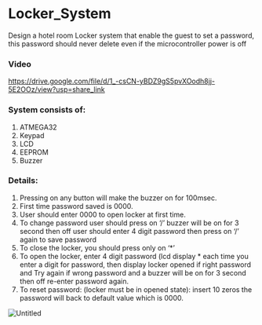 # Locker_System
Design a hotel room Locker system that enable the guest to set a password, this password should never delete even if the microcontroller power is off

### Video 
https://drive.google.com/file/d/1_-csCN-yBDZ9gS5pvXOodh8jj-5E2OOz/view?usp=share_link

### System consists of:
1. ATMEGA32
2. Keypad
3. LCD
4. EEPROM
5. Buzzer

### Details:
1. Pressing on any button will make the buzzer on for 100msec.
2. First time password saved is 0000.
3. User should enter 0000 to open locker at first time.
4. To change password user should press on ‘/’ buzzer will be on for 3 second then off user should enter 4 digit password then press on ‘/’ again to save password
5. To close the locker, you should press only on ‘*’
6. To open the locker, enter 4 digit password (lcd display * each time you enter a digit for password, then display locker opened if right password and Try again if wrong password and a buzzer will be on for 3 second then off re-enter password again.
7. To reset password: (locker must be in opened state): insert 10 zeros the password will back to default value which is 0000.

![Untitled](https://user-images.githubusercontent.com/47139708/229415314-3a63d1d9-99db-47cd-b55c-9c1b7cab6c94.png)
